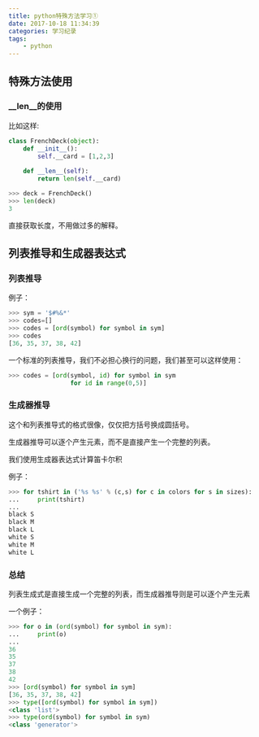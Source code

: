 ```yaml
---
title: python特殊方法学习①
date: 2017-10-18 11:34:39
categories: 学习纪录
tags:
    - python
---
```


## 特殊方法使用

### __len__的使用

比如这样:

```python
class FrenchDeck(object):
	def __init__():
		self.__card = [1,2,3]
	
	def __len__(self):
		return len(self.__card)

>>> deck = FrenchDeck()
>>> len(deck)
3
```

<!-- more -->

直接获取长度，不用做过多的解释。

## 列表推导和生成器表达式

### 列表推导

例子：

```python
>>> sym = '$#%&*'
>>> codes=[]
>>> codes = [ord(symbol) for symbol in sym]
>>> codes
[36, 35, 37, 38, 42]
```

一个标准的列表推导，我们不必担心换行的问题，我们甚至可以这样使用：

```python
>>> codes = [ord(symbol, id) for symbol in sym
			     for id in range(0,5)]
```

### 生成器推导

这个和列表推导式的格式很像，仅仅把方括号换成圆括号。

生成器推导可以逐个产生元素，而不是直接产生一个完整的列表。

我们使用生成器表达式计算笛卡尔积

例子：

```python
>>> for tshirt in ('%s %s' % (c,s) for c in colors for s in sizes):
...     print(tshirt)
...
black S
black M
black L
white S
white M
white L
```

### 总结

列表生成式是直接生成一个完整的列表，而生成器推导则是可以逐个产生元素

一个例子：

```python
>>> for o in (ord(symbol) for symbol in sym):
...     print(o)
...
36
35
37
38
42
>>> [ord(symbol) for symbol in sym]
[36, 35, 37, 38, 42]
>>> type([ord(symbol) for symbol in sym])
<class 'list'>
>>> type(ord(symbol) for symbol in sym)
<class 'generator'>
```



